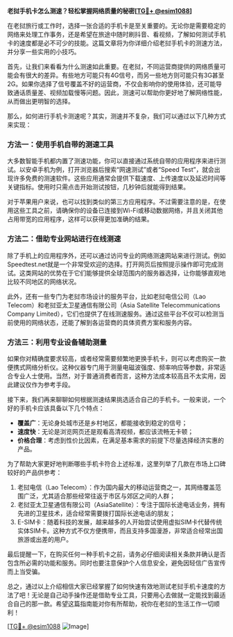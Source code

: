 **老挝手机卡怎么测速？轻松掌握网络质量的秘密[[TG💪+ @esim1088](https://t.me/s/esim1088)]**

在老挝旅行或工作时，选择一张合适的手机卡是至关重要的。无论你是需要稳定的网络来处理工作事务，还是希望在旅途中随时刷抖音、看视频，了解如何测试手机卡的速度都是必不可少的技能。这篇文章将为你详细介绍老挝手机卡的测速方法，并分享一些实用的小技巧。

首先，让我们来看看为什么测速如此重要。在老挝，不同运营商提供的网络质量可能会有很大的差异。有些地方可能只有4G信号，而另一些地方则可能只有3G甚至2G。如果你选择了信号覆盖不好的运营商，不仅会影响你的使用体验，还可能导致通话质量差、视频加载慢等问题。因此，测速可以帮助你更好地了解网络性能，从而做出更明智的选择。

那么，如何进行手机卡测速呢？其实，测速并不复杂，我们可以通过以下几种方式来实现：

### 方法一：使用手机自带的测速工具

大多数智能手机都内置了测速功能，你可以直接通过系统自带的应用程序来进行测试。以安卓手机为例，打开浏览器后搜索“网速测试”或者“Speed Test”，就会出现许多免费的测速软件。这些应用通常会提供下载速度、上传速度以及延迟时间等关键指标。使用时只需点击开始测试按钮，几秒钟后就能得到结果。

对于苹果用户来说，也可以找到类似的第三方应用程序。不过需要注意的是，在使用这些工具之前，请确保你的设备已连接到Wi-Fi或移动数据网络，并且关闭其他占用带宽的应用程序，这样可以获得更加准确的结果。

### 方法二：借助专业网站进行在线测速

除了手机上的应用程序外，还可以通过访问专业的网络测速网站来进行测试。例如Speedtest.net就是一个非常受欢迎的选择。打开网页后按照提示操作即可完成测试。这类网站的优势在于它们能够提供全球范围内的服务器选择，让你能够直观地比较不同地区的网络状况。

此外，还有一些专门为老挝市场设计的服务平台，比如老挝电信公司（Lao Telecom）和老挝亚太卫星通信有限公司（Asia Satellite Telecommunications Company Limited），它们也提供了在线测速服务。通过这些平台不仅可以检测当前使用的网络状态，还能了解到各运营商的具体资费方案和服务内容。

### 方法三：利用专业设备辅助测量

如果你对精确度要求较高，或者经常需要频繁地更换手机卡，则可以考虑购买一款便携式网络分析仪。这种仪器专门用于测量电磁波强度、频率响应等参数，非常适合专业人士使用。当然，对于普通消费者而言，这种方法成本较高且不太实用，因此建议仅作为参考手段。

接下来，我们再来聊聊如何根据测速结果挑选适合自己的手机卡。一般来说，一个好的手机卡应该具备以下几个特点：
- **覆盖广**：无论身处城市还是乡村地区，都能接收到稳定的信号；
- **速度快**：无论是浏览网页还是观看高清视频，都应该流畅无卡顿；
- **价格合理**：考虑到性价比因素，在满足基本需求的前提下尽量选择经济实惠的产品。

为了帮助大家更好地判断哪些手机卡符合上述标准，这里列举了几款在市场上口碑较好的产品供参考：

1. 老挝电信（Lao Telecom）：作为国内最大的移动运营商之一，其网络覆盖范围广泛，尤其适合那些经常往返于市区与郊区之间的人群；
2. 老挝亚太卫星通信有限公司（AsiaSatellite）：专注于国际长途电话业务，拥有先进的卫星技术，适合经常需要拨打国际长途电话的朋友；
3. E-SIM卡：随着科技的发展，越来越多的人开始尝试使用虚拟SIM卡代替传统实体SIM卡。这种方式不仅方便携带，而且支持多国漫游，非常适合经常出国旅游或出差的用户。

最后提醒一下，在购买任何一种手机卡之前，请务必仔细阅读相关条款并确认是否包含所必需的功能和服务。同时也要注意保护个人信息安全，避免因轻信广告宣传而上当受骗。

总之，通过以上介绍相信大家已经掌握了如何快速有效地测试老挝手机卡速度的方法了吧！无论是自己动手操作还是借助专业工具，只要用心去做就一定能找到最适合自己的那一款。希望这篇指南能对你有所帮助，祝你在老挝的生活工作一切顺利！

[[TG💪+ @esim1088](https://t.me/s/esim1088) ![Image](https://i.postimg.cc/4NQfJmqS/Snipaste-2025-05-13-00-14-12.png)]